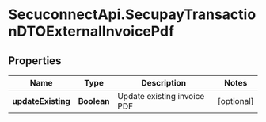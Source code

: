 # SecuconnectApi.SecupayTransactionDTOExternalInvoicePdf

## Properties
Name | Type | Description | Notes
------------ | ------------- | ------------- | -------------
**updateExisting** | **Boolean** | Update existing invoice PDF | [optional] 


